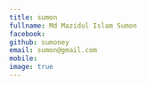 ```yaml
---
title: sumon
fullname: Md Mazidul Islam Sumon
facebook: 
github: sumoney
email: sumon@gmail.com
mobile:
image: true
---
```


